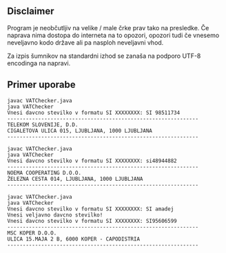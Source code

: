 ## Disclaimer

Program je neobčutljiv na velike / male črke prav tako na presledke. Če naprava nima dostopa do interneta na to opozori, opozori tudi če vnesemo neveljavno kodo države ali pa nasploh neveljavni vhod.

Za izpis šumnikov na standardni izhod se zanaša na podporo UTF-8 encodinga na napravi.

## Primer uporabe

```console
javac VATChecker.java
java VATChecker 
Vnesi davcno stevilko v formatu SI XXXXXXXX: SI 98511734
--------------------------------------------------------------
TELEKOM SLOVENIJE, D.D.
CIGALETOVA ULICA 015, LJUBLJANA, 1000 LJUBLJANA
--------------------------------------------------------------
```

```console
javac VATChecker.java
java VATChecker 
Vnesi davcno stevilko v formatu SI XXXXXXXX: si48944882
--------------------------------------------------------------
NOEMA COOPERATING D.O.O.
ŽELEZNA CESTA 014, LJUBLJANA, 1000 LJUBLJANA
--------------------------------------------------------------
```

```console
javac VATChecker.java
java VATChecker 
Vnesi davcno stevilko v formatu SI XXXXXXXX: SI amadej
Vnesi veljavno davcno stevilko!
Vnesi davcno stevilko v formatu SI XXXXXXXX: SI95606599
--------------------------------------------------------------
MSC KOPER D.O.O.
ULICA 15.MAJA 2 B, 6000 KOPER - CAPODISTRIA
--------------------------------------------------------------
```